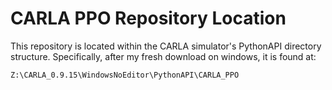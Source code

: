 # CARLA PPO Repository Location

This repository is located within the CARLA simulator's PythonAPI directory structure. Specifically, after my fresh download on windows, it is found at:

    Z:\CARLA_0.9.15\WindowsNoEditor\PythonAPI\CARLA_PPO

    